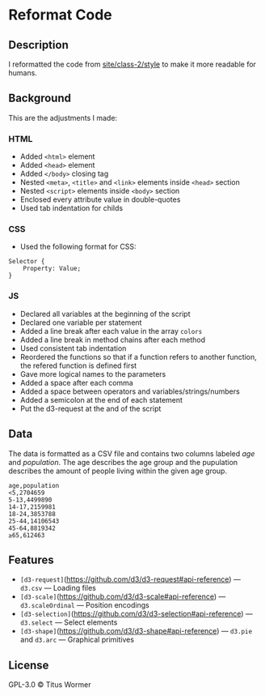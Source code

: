 # Reformat Code

## Description
I reformatted the code from [site/class-2/style](https://github.com/cmda-fe3x3/course-17-18/tree/master/site/class-2/style) to make it more readable for humans.

## Background
This are the adjustments I made:

### HTML
* Added `<html>` element
* Added `<head>` element
* Added `</body>` closing tag
* Nested `<meta>`, `<title>` and `<link>` elements inside `<head>` section
* Nested `<script>` elements inside `<body>` section
* Enclosed every attribute value in double-quotes
* Used tab indentation for childs

### CSS
* Used the following format for CSS:

```
Selector {
	Property: Value;
}
```

### JS
* Declared all variables at the beginning of the script
* Declared one variable per statement
* Added a line break after each value in the array `colors`
* Added a line break in method chains after each method
* Used consistent tab indentation
* Reordered the functions so that if a function refers to another function, the refered function is defined first
* Gave more logical names to the parameters
* Added a space after each comma
* Added a space between operators and variables/strings/numbers
* Added a semicolon at the end of each statement
* Put the d3-request at the and of the script


## Data
The data is formatted as a CSV file and contains two columns labeled _age_ and _population_. The age describes the age group and the pupulation describes the amount of people living within the given age group.

```
age,population
<5,2704659
5-13,4499890
14-17,2159981
18-24,3853788
25-44,14106543
45-64,8819342
≥65,612463
```

## Features
* `[d3-request]`(https://github.com/d3/d3-request#api-reference) — `d3.csv` — Loading files
* `[d3-scale]`(https://github.com/d3/d3-scale#api-reference) — `d3.scaleOrdinal` — Position encodings
* `[d3-selection]`(https://github.com/d3/d3-selection#api-reference) — `d3.select` — Select elements
* `[d3-shape]`(https://github.com/d3/d3-shape#api-reference) — `d3.pie` and `d3.arc` — Graphical primitives

## License
GPL-3.0 © Titus Wormer
